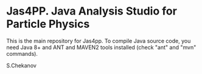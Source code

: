 # Jas4PP. Java Analysis Studio for Particle Physics

This is the main repository for Jas4pp. To compile Java source code,
you need Java 8+ and ANT and MAVEN2 tools installed (check "ant" and "mvn" commands). 


S.Chekanov
